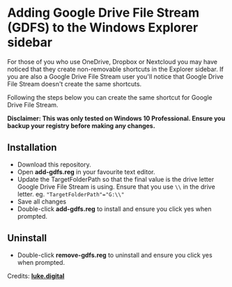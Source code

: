 # Adding Google Drive File Stream (GDFS) to the Windows Explorer sidebar

For those of you who use OneDrive, Dropbox or Nextcloud you may have noticed that they create non-removable shortcuts in the Explorer sidebar. If you are also a Google Drive File Stream user you&#39;ll notice that Google Drive File Stream doesn&#39;t create the same shortcuts.

Following the steps below you can create the same shortcut for Google Drive File Stream.

**Disclaimer: This was only tested on Windows 10 Professional. Ensure you backup your registry before making any changes.**

## Installation

- Download this repository.
- Open  **add-gdfs.reg**  in your favourite text editor.
- Update the TargetFolderPath so that the final value is the drive letter Google Drive File Stream is using. Ensure that you use `\\` in the drive letter. eg. `"TargetFolderPath"="G:\\"`
- Save all changes
- Double-click  **add-gdfs.reg**  to install and ensure you click yes when prompted.

## Uninstall

- Double-click  **remove-gdfs.reg**  to uninstall and ensure you click yes when prompted.

Credits: [**luke.digital**](http://luke.digital/adding-google-drive-to-the-explorer-sidebar/)
